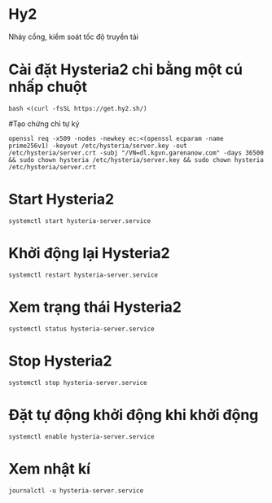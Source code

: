 # Hy2
Nhảy cổng, kiểm soát tốc độ truyền tải
# Cài đặt Hysteria2 chỉ bằng một cú nhấp chuột
```
bash <(curl -fsSL https://get.hy2.sh/)
```

#Tạo chứng chỉ tự ký
```
openssl req -x509 -nodes -newkey ec:<(openssl ecparam -name prime256v1) -keyout /etc/hysteria/server.key -out /etc/hysteria/server.crt -subj "/VN=dl.kgvn.garenanow.com" -days 36500 && sudo chown hysteria /etc/hysteria/server.key && sudo chown hysteria /etc/hysteria/server.crt
```

# Start Hysteria2
```
systemctl start hysteria-server.service
```
# Khởi động lại Hysteria2
```
systemctl restart hysteria-server.service
```
# Xem trạng thái Hysteria2
```
systemctl status hysteria-server.service
```
# Stop Hysteria2
```
systemctl stop hysteria-server.service
```
# Đặt tự động khởi động khi khởi động
```
systemctl enable hysteria-server.service
```
# Xem nhật kí
```
journalctl -u hysteria-server.service
```
